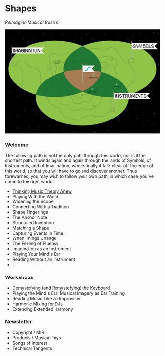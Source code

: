 # Shapes
*Reimagine Musical Basics*

![shapes world map](map/map.png)

### Welcome
The following path is not the only path through this world, nor is it the shortest path. It winds again and again through the lands of Symbols, of Instruments, and of Imagination, where finally it falls clear off the edge of this world, so that you will have to go and discover another. Thus forewarned, you may wish to follow your own path, in which case, you've come to the right world.

- [Thinking Music Theory Anew](world/thinking-music-theory-anew.md)  
- Playing With the World
- Widening the Scope
- Connecting With a Tradition
- Shape Fingerings
- The Anchor Note
- Structured Invention
- Matching a Shape
- Capturing Events in Time
- When Things Change
- The Feeling of Fluency
- Imagination as an Instrument
- Playing Your Mind's Ear
- Reading Without an Instrument
- ...

### Workshops  

- Demystefying (and Remystefying) the Keyboard
- Playing the Mind's Ear: Musical Imagery as Ear Training
- Reading Music Like an Improviser
- Harmonic Mixing for DJs
- Extending Extended Harmony

### Newsletter

- Copyright / MIR
- Products / Musical Toys
- Songs of Interest
- Technical Tangents
